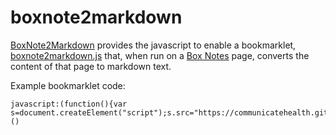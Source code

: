 # boxnote2markdown
[BoxNote2Markdown](https://communicatehealth.github.io/boxnote2markdown) provides the javascript to enable a bookmarklet, [boxnote2markdown.js](https://communicatehealth.github.io/boxnote2markdown/boxnote2markdown.js) that, when run on a [Box Notes](https://www.box.com/notes) page, converts the content of that page to markdown text.

Example bookmarklet code:
```
javascript:(function(){var s=document.createElement("script");s.src="https://communicatehealth.github.io/boxnote2markdown/boxnote2markdown.js";document.body.appendChild(s);})()
```
